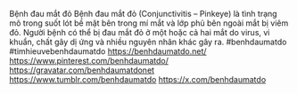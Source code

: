 Bệnh đau mắt đỏ
Bệnh đau mắt đỏ (Conjunctivitis – Pinkeye) là tình trạng mô trong suốt lót bề mặt bên trong mí mắt và lớp phủ bên ngoài mắt bị viêm đỏ. Người bệnh có thể bị đau mắt đỏ ở một hoặc cả hai mắt do virus, vi khuẩn, chất gây dị ứng và nhiều nguyên nhân khác gây ra. 
#benhdaumatdo #timhieuvebenhdaumatdo
https://benhdaumatdo.net/ 
https://www.pinterest.com/benhdaumatdo/
https://gravatar.com/benhdaumatdonet 
https://www.tumblr.com/benhdaumatdo
https://x.com/benhdaumatdo 
